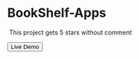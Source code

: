 ﻿# BookShelf-Apps

﻿ This project gets 5 stars without comment

<a href="https://rezaconz.github.io/BookShelf-Apps/"><button>Live Demo</button></a>
